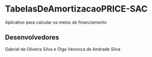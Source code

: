 # TabelasDeAmortizacaoPRICE-SAC
Aplicativo para calcular os meios de financiamento
## Desenvolvedores
Gabriel de Oliveira Silva e Olga Veronica de Andrade Silva
